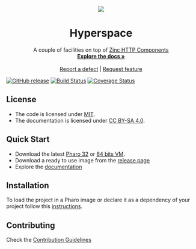 <p align="center"><img src="assets/logos/128x128.png">
 <h1 align="center">Hyperspace</h1>
  <p align="center">
    A couple of facilities on top of <a href="https://github.com/svenvc/zinc">Zinc HTTP Components</a>
    <br>
    <a href="docs/"><strong>Explore the docs »</strong></a>
    <br>
    <br>
    <a href="https://github.com/ba-st/Hyperspace/issues/new?labels=Type%3A+Defect">Report a defect</a>
    |
    <a href="https://github.com/ba-st/Hyperspace/issues/new?labels=Type%3A+Feature">Request feature</a>
  </p>
</p>

[![GitHub release](https://img.shields.io/github/release/ba-st/Hyperspace.svg)](https://github.com/ba-st/Hyperspace/releases/latest)
[![Build Status](https://travis-ci.com/ba-st/Hyperspace.svg?branch=release-candidate)](https://travis-ci.com/ba-st/Hyperspace)
[![Coverage Status](https://coveralls.io/repos/github/ba-st/Hyperspace/badge.svg?branch=release-candidate)](https://coveralls.io/github/ba-st/Hyperspace?branch=release-candidate)

## License

- The code is licensed under [MIT](LICENSE).
- The documentation is licensed under [CC BY-SA 4.0](http://creativecommons.org/licenses/by-sa/4.0/).

## Quick Start

- Download the latest [Pharo 32](https://get.pharo.org/) or [64 bits VM](https://get.pharo.org/64/).
- Download a ready to use image from the [release page](https://github.com/ba-st/Hyperspace/releases/latest)
- Explore the [documentation](docs/)

## Installation

To load the project in a Pharo image or declare it as a dependency of your project follow this [instructions](docs/Installation.md).

## Contributing

Check the [Contribution Guidelines](CONTRIBUTING.md)
